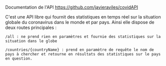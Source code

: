 Documentation de l'API https://github.com/javieraviles/covidAPI

C'est une API libre qui fournit des statistiques en temps réel sur la situation globale du coronavirus dans le monde et par pays. Ainsi elle dispose de deux routes principales :

    /all : ne prend rien en paramètres et fournie des statistiques sur la situation dans le globe

    /countries/{countryName} : prend en paramètre de requête le nom de pays à chercher et retourne en résultats des statistiques sur le pays en question.

